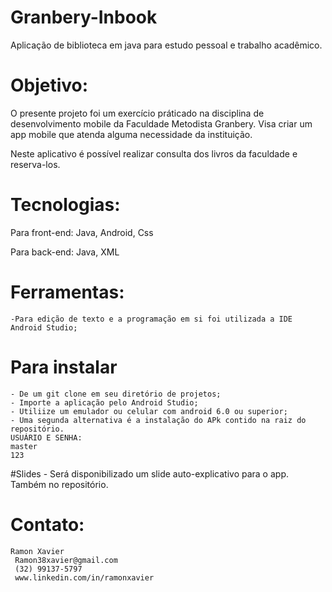 # Granbery-Inbook
Aplicação de biblioteca em java para estudo pessoal e trabalho acadêmico. 

<h1>Objetivo:</h1>
O presente projeto foi um exercício práticado na disciplina de desenvolvimento mobile da Faculdade Metodista Granbery.
Visa criar um app mobile que atenda alguma necessidade da instituição. 

Neste aplicativo é possível realizar consulta dos livros da faculdade e reserva-los. 

# Tecnologias:

Para front-end: 
	Java,
	Android,
  Css

Para back-end:
	Java,
  XML

# Ferramentas:
	-Para edição de texto e a programação em si foi utilizada a IDE Android Studio; 
	
# Para instalar
	- De um git clone em seu diretório de projetos;
	- Importe a aplicação pelo Android Studio;
	- Utiliize um emulador ou celular com android 6.0 ou superior;
	- Uma segunda alternativa é a instalação do APk contido na raiz do repositório. 
	USUÁRIO E SENHA:
	master
	123

#Slides
	- Será disponibilizado um slide auto-explicativo para o app. Também no repositório. 
        
# Contato: 
	Ramon Xavier
	 Ramon38xavier@gmail.com
	 (32) 99137-5797
	 www.linkedin.com/in/ramonxavier
